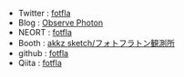 - Twitter : [fotfla](https://twitter.com/fotfla)
- Blog : [Observe Photon](https://fotfla.hatenablog.com/)
- NEORT :  [fotfla](https://neort.io/8j2dII3Kn8X5rfgfOpQlMrQ84432)
- Booth : [akkz sketch/フォトフラトン観測所](https://akikaze3ks.booth.pm/)
- github : [fotfla](https://github.com/fotfla)
- Qiita : [fotfla](https://qiita.com/fotfla)
